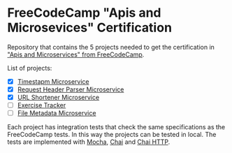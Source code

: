 # FreeCodeCamp "Apis and Microsevices" Certification

Repository that contains the 5 projects needed to get the certification in ["Apis and Microservices" from FreeCodeCamp](https://www.freecodecamp.org/learn/apis-and-microservices/apis-and-microservices-projects/).

List of projects:

- [x] [Timestapm Microservice](https://www.freecodecamp.org/learn/apis-and-microservices/apis-and-microservices-projects/timestamp-microservice)
- [x] [Request Header Parser Microservice](https://www.freecodecamp.org/learn/apis-and-microservices/apis-and-microservices-projects/request-header-parser-microservice)
- [x] [URL Shortener Microservice](https://www.freecodecamp.org/learn/apis-and-microservices/apis-and-microservices-projects/url-shortener-microservice)
- [ ] [Exercise Tracker](https://www.freecodecamp.org/learn/apis-and-microservices/apis-and-microservices-projects/exercise-tracker)
- [ ] [File Metadata Microservice](https://www.freecodecamp.org/learn/apis-and-microservices/apis-and-microservices-projects/file-metadata-microservice)

Each project has integration tests that check the same specifications as the FreeCodeCamp tests. In this way the projects can be tested in local. The tests are implemented with [Mocha](https://mochajs.org/), [Chai](https://www.chaijs.com/) and [Chai HTTP](https://www.chaijs.com/plugins/chai-http/).
